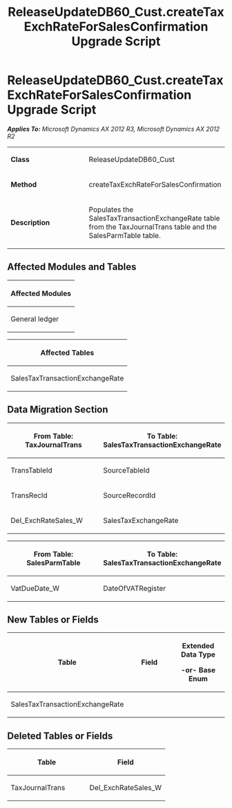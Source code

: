 ﻿---
title: ReleaseUpdateDB60_Cust.createTaxExchRateForSalesConfirmation Upgrade Script
TOCTitle: ReleaseUpdateDB60_Cust.createTaxExchRateForSalesConfirmation Upgrade Script
ms:assetid: 016ffaea-8341-5a06-f1bb-2f7f20d44f60
ms:mtpsurl: https://msdn.microsoft.com/en-us/library/JJ684626(v=AX.60)
ms:contentKeyID: 49706323
ms.date: 05/18/2015
mtps_version: v=AX.60
---

# ReleaseUpdateDB60\_Cust.createTaxExchRateForSalesConfirmation Upgrade Script 


_**Applies To:** Microsoft Dynamics AX 2012 R3, Microsoft Dynamics AX 2012 R2_

<table>
<colgroup>
<col style="width: 50%" />
<col style="width: 50%" />
</colgroup>
<tbody>
<tr class="odd">
<td><p><strong>Class</strong></p></td>
<td><p>ReleaseUpdateDB60_Cust</p></td>
</tr>
<tr class="even">
<td><p><strong>Method</strong></p></td>
<td><p>createTaxExchRateForSalesConfirmation</p></td>
</tr>
<tr class="odd">
<td><p><strong>Description</strong></p></td>
<td><p>Populates the SalesTaxTransactionExchangeRate table from the TaxJournalTrans table and the SalesParmTable table.</p></td>
</tr>
</tbody>
</table>


## Affected Modules and Tables

<table>
<colgroup>
<col style="width: 100%" />
</colgroup>
<thead>
<tr class="header">
<th><p>Affected Modules</p></th>
</tr>
</thead>
<tbody>
<tr class="odd">
<td><p>General ledger</p></td>
</tr>
</tbody>
</table>


<table>
<colgroup>
<col style="width: 100%" />
</colgroup>
<thead>
<tr class="header">
<th><p>Affected Tables</p></th>
</tr>
</thead>
<tbody>
<tr class="odd">
<td><p>SalesTaxTransactionExchangeRate</p></td>
</tr>
</tbody>
</table>


## Data Migration Section

<table>
<colgroup>
<col style="width: 50%" />
<col style="width: 50%" />
</colgroup>
<thead>
<tr class="header">
<th><p>From Table: TaxJournalTrans</p></th>
<th><p>To Table: SalesTaxTransactionExchangeRate</p></th>
</tr>
</thead>
<tbody>
<tr class="odd">
<td><p>TransTableId</p></td>
<td><p>SourceTableId</p></td>
</tr>
<tr class="even">
<td><p>TransRecId</p></td>
<td><p>SourceRecordId</p></td>
</tr>
<tr class="odd">
<td><p>Del_ExchRateSales_W</p></td>
<td><p>SalesTaxExchangeRate</p></td>
</tr>
</tbody>
</table>


<table>
<colgroup>
<col style="width: 50%" />
<col style="width: 50%" />
</colgroup>
<thead>
<tr class="header">
<th><p>From Table: SalesParmTable</p></th>
<th><p>To Table: SalesTaxTransactionExchangeRate</p></th>
</tr>
</thead>
<tbody>
<tr class="odd">
<td><p>VatDueDate_W</p></td>
<td><p>DateOfVATRegister</p></td>
</tr>
</tbody>
</table>


## New Tables or Fields

<table>
<colgroup>
<col style="width: 33%" />
<col style="width: 33%" />
<col style="width: 33%" />
</colgroup>
<thead>
<tr class="header">
<th><p>Table</p></th>
<th><p>Field</p></th>
<th><p>Extended Data Type</p>
<p>-or- Base Enum</p></th>
</tr>
</thead>
<tbody>
<tr class="odd">
<td><p>SalesTaxTransactionExchangeRate</p></td>
<td><p></p></td>
<td><p></p></td>
</tr>
</tbody>
</table>


## Deleted Tables or Fields

<table>
<colgroup>
<col style="width: 50%" />
<col style="width: 50%" />
</colgroup>
<thead>
<tr class="header">
<th><p>Table</p></th>
<th><p>Field</p></th>
</tr>
</thead>
<tbody>
<tr class="odd">
<td><p>TaxJournalTrans</p></td>
<td><p>Del_ExchRateSales_W</p></td>
</tr>
</tbody>
</table>

  


